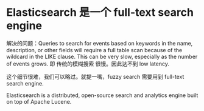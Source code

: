 # Elasticsearch 是一个  full-text search engine

解决的问题：Queries to search for events based on keywords in the name, description, or other fields will require a full table scan because of the wildcard in the LIKE clause. This can be very slow, especially as the number of events grows.
即 传统的模糊搜索 很慢。因此达不到 low latency.

这个细节很难，我们可以略过。就提一嘴，fuzzy search 需要用到 full-text search engine.


Elasticsearch is a distributed, open-source search and analytics engine built on top of Apache Lucene. 

